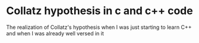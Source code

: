 # Collatz hypothesis in c and c++ code
The realization of Collatz's hypothesis when I was just starting to learn C++ and when I was already well versed in it
